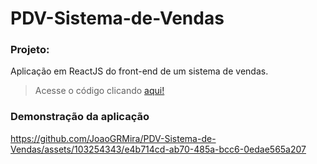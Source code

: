 # PDV-Sistema-de-Vendas
### Projeto:
Aplicação em ReactJS do front-end de um sistema de vendas.
> Acesse o código clicando [aqui!](https://github.com/JoaoGRMira/PDV-Sistema-de-Vendas/tree/main/aplicacao) 
### Demonstração da aplicação
https://github.com/JoaoGRMira/PDV-Sistema-de-Vendas/assets/103254343/e4b714cd-ab70-485a-bcc6-0edae565a207

